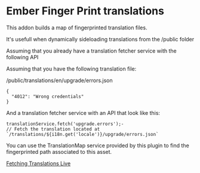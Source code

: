 # Ember Finger Print translations

This addon builds a map of fingerprinted translation files.

It's usefull when dynamically sideloading translations from the /public folder 

Assuming that you already have a translation fetcher service with the following API

Assuming that you have the following translation file:


/public/translations/en/upgrade/errors.json
```
{
  "4012": "Wrong credentials"
}
```


And a translation fetcher service with an API that look like this:

```
translationService.fetch('upgrade.errors');-
// Fetch the translation located at `/translations/${i18n.get('locale')}/upgrade/errors.json`

```

You can use the TranslationMap service provided by this plugin to find the fingerprinted path
associated to this asset.


[Fetching Translations Live](https://github.com/jamesarosen/ember-i18n/wiki/Example:-Fetching-Translations-Live)
